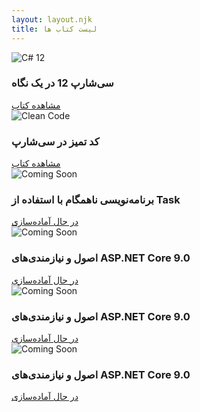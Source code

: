 ```yaml
---
layout: layout.njk
title: لیست کتاب ها
---
```




<div class="book-list">
  <div class="book-card">
    <div class="book-image-wrapper">
      <img src="/../images/csharp-12/Cover.png" alt="C# 12" />
    </div>
    <h3>سی‌شارپ 12 در یک نگاه</h3>
    <a href="/books/book1/">مشاهده کتاب</a>
  </div>

  <div class="book-card">
    <div class="book-image-wrapper">
      <img src="/../images/clean-code-csharp/Cover.webp" alt="Clean Code" />
    </div>
    <h3>کد تمیز در سی‌شارپ</h3>
    <a href="/books/book2/">مشاهده کتاب</a>
  </div>

  <div class="book-card">
    <div class="book-image-wrapper">
      <img src="/../images/task-programming/Cover.jpg" alt="Coming Soon" />
    </div>
    <h3>برنامه‌نویسی ناهمگام با استفاده از Task </h3>
    <a href="#">در حال آماده‌سازی</a>
  </div>
  <div class="book-card">
    <div class="book-image-wrapper">
      <img src="/../images/asp-9-essentials/Cover.jpg" alt="Coming Soon" />
    </div>
    <h3>اصول و نیازمندی‌های ASP.NET Core 9.0 </h3>
    <a href="#">در حال آماده‌سازی</a>
  </div>
  <div class="book-card">
    <div class="book-image-wrapper">
      <img src="/../images/asp-9-essentials/Cover.jpg" alt="Coming Soon" />
    </div>
    <h3>اصول و نیازمندی‌های ASP.NET Core 9.0 </h3>
    <a href="#">در حال آماده‌سازی</a>
  </div>
  <div class="book-card">
    <div class="book-image-wrapper">
      <img src="/../images/asp-9-essentials/Cover.jpg" alt="Coming Soon" />
    </div>
    <h3>اصول و نیازمندی‌های ASP.NET Core 9.0 </h3>
    <a href="#">در حال آماده‌سازی</a>
  </div>
</div>
